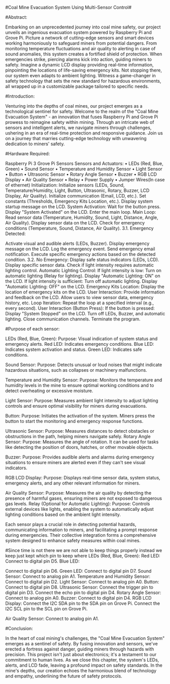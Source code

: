 #Coal Mine Evacuation System Using Multi-Sensor Control#

#Abstract:

Embarking on an unprecedented journey into coal mine safety, our project unveils an ingenious evacuation system powered by Raspberry Pi and Grove Pi. Picture a network of cutting-edge sensors and smart devices working harmoniously to safeguard miners from potential dangers. From monitoring temperature fluctuations and air quality to alerting in case of sound anomalies, this system creates a fortified shield of protection. When emergencies strike, piercing alarms kick into action, guiding miners to safety. Imagine a dynamic LCD display providing real-time information, pinpointing the locations of life-saving emergency kits. Not stopping there, our system even adapts to ambient lighting. Witness a game-changer in safety technology that sets the new standard for hazardous environments, all wrapped up in a customizable package tailored to specific needs.

#Introduction:

Venturing into the depths of coal mines, our project emerges as a technological sentinel for safety. Welcome to the realm of the "Coal Mine Evacuation System" - an innovation that fuses Raspberry Pi and Grove Pi prowess to reimagine safety within mining. Through an intricate web of sensors and intelligent alerts, we navigate miners through challenges, ushering in an era of real-time protection and responsive guidance. Join us on a journey that marries cutting-edge technology with unwavering dedication to miners' safety.

#Hardware Required:

Raspberry Pi 3
Grove Pi Sensors Sensors and Actuators: • LEDs (Red, Blue, Green) • Sound Sensor • Temperature and Humidity Sensor • Light Sensor • Button • Ultrasonic Sensor • Rotary Angle Sensor • Buzzer • RGB LCD Display • Air Quality Sensor • Relay • Power Supply • Jumper Wires(In case of ethernet)
Initialization:
Initialize sensors (LEDs, Sound, Temperature/Humidity, Light, Button, Ultrasonic, Rotary, Buzzer, LCD Display, Air Quality). Initialize communication (Email, LCD, etc.). Set constants (Thresholds, Emergency Kits Location, etc.). Display system startup message on the LCD. System Activation: Wait for the button press. Display "System Activated" on the LCD. Enter the main loop. Main Loop: Read sensor data (Temperature, Humidity, Sound, Light, Distance, Angle, Air Quality). Display sensor data on the LCD. Check for emergency conditions (Temperature, Sound, Distance, Air Quality). 3.1. Emergency Detected:

Activate visual and audible alerts (LEDs, Buzzer).
Display emergency message on the LCD.
Log the emergency event.
Send emergency email notification.
Execute specific emergency actions based on the detected condition. 3.2. No Emergency:
Display safe status indicators (LEDs, LCD).
Display specific sensor data.
Check if light intensity requires automatic lighting control. Automatic Lighting Control: If light intensity is low: Turn on automatic lighting (Relay for lighting). Display "Automatic Lighting: ON" on the LCD. If light intensity is sufficient: Turn off automatic lighting. Display "Automatic Lighting: OFF" on the LCD. Emergency Kits Location: Display the location of emergency kits on the LCD. User Interaction: Provide information and feedback on the LCD. Allow users to view sensor data, emergency history, etc. Loop Iteration: Repeat the loop at a specified interval (e.g., every second). User Interaction (Button Press): If the button is pressed: Display "System Stopped" on the LCD. Turn off LEDs, Buzzer, and automatic lighting. Close communication channels. Terminate the program.

#Purpose of each sensor:

LEDs (Red, Blue, Green): Purpose: Visual indication of system status and emergency alerts. Red LED: Indicates emergency conditions. Blue LED: Indicates system activation and status. Green LED: Indicates safe conditions.

Sound Sensor: Purpose: Detects unusual or loud noises that might indicate hazardous situations, such as collapses or machinery malfunctions.

Temperature and Humidity Sensor: Purpose: Monitors the temperature and humidity levels in the mine to ensure optimal working conditions and to detect overheating or excessive moisture.

Light Sensor: Purpose: Measures ambient light intensity to adjust lighting controls and ensure optimal visibility for miners during evacuations.

Button: Purpose: Initiates the activation of the system. Miners press the button to start the monitoring and emergency response functions.

Ultrasonic Sensor: Purpose: Measures distances to detect obstacles or obstructions in the path, helping miners navigate safely. Rotary Angle Sensor: Purpose: Measures the angle of rotation. It can be used for tasks like detecting the position of doors, hatches, or other movable objects.

Buzzer: Purpose: Provides audible alerts and alarms during emergency situations to ensure miners are alerted even if they can't see visual indicators.

RGB LCD Display: Purpose: Displays real-time sensor data, system status, emergency alerts, and any other relevant information for miners.

Air Quality Sensor: Purpose: Measures the air quality by detecting the presence of harmful gases, ensuring miners are not exposed to dangerous gas levels. Relay (Optional for Automatic Lighting): Purpose: Controls external devices like lights, enabling the system to automatically adjust lighting conditions based on the ambient light intensity.

Each sensor plays a crucial role in detecting potential hazards, communicating information to miners, and facilitating a prompt response during emergencies. Their collective integration forms a comprehensive system designed to enhance safety measures within coal mines.

#Since time is not there we are not able to keep things properly instead we keep just kept which pin to keep where LEDs (Red, Blue, Green): Red LED: Connect to digital pin D5. Blue LED: 

Connect to digital pin D6. Green LED: Connect to digital pin D7. Sound Sensor: Connect to analog pin A1. Temperature and Humidity Sensor: Connect to digital pin D2. Light Sensor: Connect to analog pin A0. Button: Connect to digital pin D8. Ultrasonic Sensor: Connect the trigger pin to digital pin D3. Connect the echo pin to digital pin D4. Rotary Angle Sensor: Connect to analog pin A0. Buzzer: Connect to digital pin D4. RGB LCD Display: Connect the I2C SDA pin to the SDA pin on Grove Pi. Connect the I2C SCL pin to the SCL pin on Grove Pi.

Air Quality Sensor: Connect to analog pin A1.

#Conclusion:

In the heart of coal mining's challenges, the "Coal Mine Evacuation System" emerges as a sentinel of safety. By fusing innovation and sensors, we've erected a fortress against danger, guiding miners through hazards with precision. This project isn't just about electronics; it's a testament to our commitment to human lives. As we close this chapter, the system's LEDs, alerts, and LCD fade, leaving a profound impact on safety standards. In the mine's depths, our creation echoes the harmonious blend of technology and empathy, underlining the future of safety protocols.
